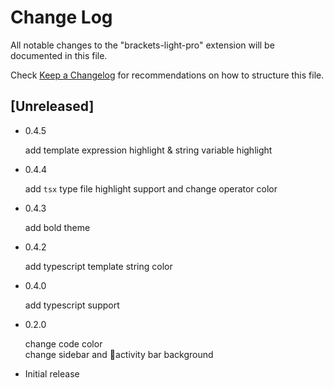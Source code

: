 # Change Log
All notable changes to the "brackets-light-pro" extension will be documented in this file.

Check [Keep a Changelog](http://keepachangelog.com/) for recommendations on how to structure this file.

## [Unreleased]
- 0.4.5

  add template expression highlight & string variable highlight
- 0.4.4

  add `tsx` type file highlight support and change operator color
- 0.4.3
  
  add bold theme
- 0.4.2
  
  add typescript template string color
- 0.4.0
  
  add typescript support
- 0.2.0

  change code color  
  change sidebar and activity bar background

- Initial release

